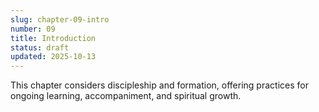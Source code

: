 ```yaml
---
slug: chapter-09-intro
number: 09
title: Introduction
status: draft
updated: 2025-10-13
---
```


This chapter considers discipleship and formation, offering practices for ongoing learning, accompaniment, and spiritual growth.
